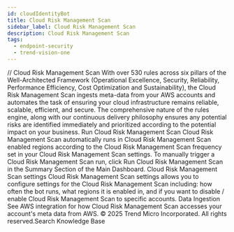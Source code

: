 ```yaml
---
id: cloudIdentityBot
title: Cloud Risk Management Scan
sidebar_label: Cloud Risk Management Scan
description: Cloud Risk Management Scan
tags:
  - endpoint-security
  - trend-vision-one
---
```


/*<![CDATA[*/ $('#title').html($('meta[name=map-description]').attr('content')); /*]]>*/ Cloud Risk Management Scan With over 530 rules across six pillars of the Well-Architected Framework (Operational Excellence, Security, Reliability, Performance Efficiency, Cost Optimization and Sustainability), the Cloud Risk Management Scan ingests meta-data from your AWS accounts and automates the task of ensuring your cloud infrastructure remains reliable, scalable, efficient, and secure. The comprehensive nature of the rules engine, along with our continuous delivery philosophy ensures any potential risks are identified immediately and prioritized according to the potential impact on your business. Run Cloud Risk Management Scan Cloud Risk Management Scan automatically runs in Cloud Risk Management Scan enabled regions according to the Cloud Risk Management Scan frequency set in your Cloud Risk Management Scan settings. To manually trigger a Cloud Risk Management Scan run, click Run Cloud Risk Management Scan in the Summary Section of the Main Dashboard. Cloud Risk Management Scan settings Cloud Risk Management Scan settings allows you to configure settings for the Cloud Risk Management Scan including: how often the bot runs, what regions it is enabled in, and if you want to disable / enable Cloud Risk Management Scan to specific accounts. Data Ingestion See AWS integration for how Cloud Risk Management Scan accesses your account's meta data from AWS. © 2025 Trend Micro Incorporated. All rights reserved.Search Knowledge Base